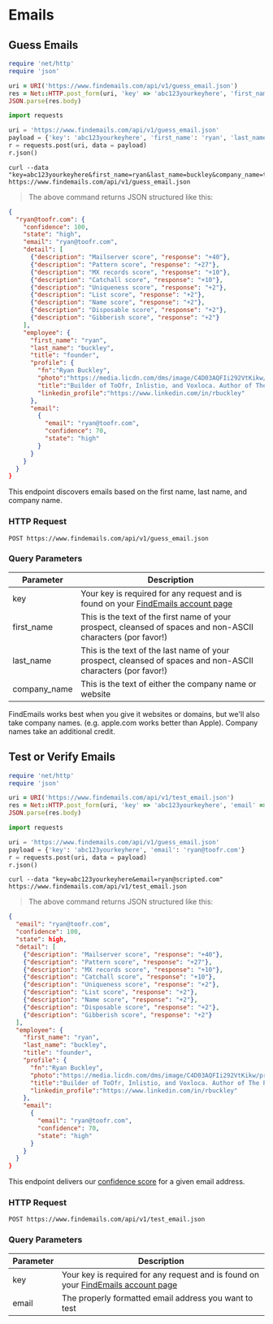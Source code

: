 # Emails

## Guess Emails

```ruby
require 'net/http'
require 'json'

uri = URI('https://www.findemails.com/api/v1/guess_email.json')
res = Net::HTTP.post_form(uri, 'key' => 'abc123yourkeyhere', 'first_name' => 'ryan', 'last_name' => 'buckley', 'company_name' => 'toofr.com')
JSON.parse(res.body)
```

```python
import requests

uri = 'https://www.findemails.com/api/v1/guess_email.json'
payload = {'key': 'abc123yourkeyhere', 'first_name': 'ryan', 'last_name': 'buckley', 'company_name': 'toofr.com'}
r = requests.post(uri, data = payload)
r.json()
```

```shell
curl --data "key=abc123yourkeyhere&first_name=ryan&last_name=buckley&company_name=toofr.com" https://www.findemails.com/api/v1/guess_email.json
```

> The above command returns JSON structured like this:

```json
{
  "ryan@toofr.com": {
    "confidence": 100,
    "state": "high",
    "email": "ryan@toofr.com",
    "detail": [
      {"description": "Mailserver score", "response": "+40"}, 
      {"description": "Pattern score", "response": "+27"}, 
      {"description": "MX records score", "response": "+10"}, 
      {"description": "Catchall score", "response": "+10"}, 
      {"description": "Uniqueness score", "response": "+2"}, 
      {"description": "List score", "response": "+2"}, 
      {"description": "Name score", "response": "+2"}, 
      {"description": "Disposable score", "response": "+2"}, 
      {"description": "Gibberish score", "response": "+2"}
    ],
    "employee": {
      "first_name": "ryan",
      "last_name": "buckley",
      "title": "founder",
      "profile": {
        "fn":"Ryan Buckley",
        "photo":"https://media.licdn.com/dms/image/C4D03AQFIi292VtKikw/profile-displayphoto-shrink_200_200/0?e=1536192000&v=beta&t=aXWOwRlu17VF_r96euIeWvX00I8OYfOrwhaK-Xbmksg",
        "title":"Builder of ToOfr, Inlistio, and Voxloca. Author of The Parallel Entrepreneur. Resident of Contra Costa County.",
        "linkedin_profile":"https://www.linkedin.com/in/rbuckley"
      },
      "email": 
        {
          "email": "ryan@toofr.com",
          "confidence": 70,
          "state": "high"
        }
      }
    } 
  }
}
```

This endpoint discovers emails based on the first name, last name, and company name.

### HTTP Request

`POST https://www.findemails.com/api/v1/guess_email.json`

### Query Parameters

Parameter | Description
--------- | -----------
key | Your key is required for any request and is found on your [FindEmails account page](https://www.findemails.com/account)
first_name | This is the text of the first name of your prospect, cleansed of spaces and non-ASCII characters (por favor!)
last_name | This is the text of the last name of your prospect, cleansed of spaces and non-ASCII characters (por favor!)
company_name | This is the text of either the company name or website

<aside class="success">
FindEmails works best when you give it websites or domains, but we'll also take company names. (e.g. apple.com works better than Apple). Company names take an additional credit.
</aside>

## Test or Verify Emails

```ruby
require 'net/http'
require 'json'

uri = URI('https://www.findemails.com/api/v1/test_email.json')
res = Net::HTTP.post_form(uri, 'key' => 'abc123yourkeyhere', 'email' => 'ryan@toofr.com')
JSON.parse(res.body)
```

```python
import requests

uri = 'https://www.findemails.com/api/v1/guess_email.json'
payload = {'key': 'abc123yourkeyhere', 'email': 'ryan@toofr.com'}
r = requests.post(uri, data = payload)
r.json()
```

```shell
curl --data "key=abc123yourkeyhere&email=ryan@scripted.com" https://www.findemails.com/api/v1/test_email.json
```

> The above command returns JSON structured like this:

```json
{ 
  "email": "ryan@toofr.com", 
  "confidence": 100,
  "state": high,
  "detail": [
    {"description": "Mailserver score", "response": "+40"}, 
    {"description": "Pattern score", "response": "+27"}, 
    {"description": "MX records score", "response": "+10"}, 
    {"description": "Catchall score", "response": "+10"}, 
    {"description": "Uniqueness score", "response": "+2"}, 
    {"description": "List score", "response": "+2"}, 
    {"description": "Name score", "response": "+2"}, 
    {"description": "Disposable score", "response": "+2"}, 
    {"description": "Gibberish score", "response": "+2"}
  ],
  "employee": {
    "first_name": "ryan",
    "last_name": "buckley",
    "title": "founder",
    "profile": {
      "fn":"Ryan Buckley",
      "photo":"https://media.licdn.com/dms/image/C4D03AQFIi292VtKikw/profile-displayphoto-shrink_200_200/0?e=1536192000&v=beta&t=aXWOwRlu17VF_r96euIeWvX00I8OYfOrwhaK-Xbmksg",
      "title":"Builder of ToOfr, Inlistio, and Voxloca. Author of The Parallel Entrepreneur. Resident of Contra Costa County.",
      "linkedin_profile":"https://www.linkedin.com/in/rbuckley"
    },
    "email": 
      {
        "email": "ryan@toofr.com",
        "confidence": 70,
        "state": "high"
      }
    }
  }
}
```

This endpoint delivers our [confidence score](http://blog.toofr.com/how-to-lower-your-bounce-rates-with-our-confidence-score/) for a given email address.

### HTTP Request

`POST https://www.findemails.com/api/v1/test_email.json`

### Query Parameters

Parameter | Description
--------- | -----------
key | Your key is required for any request and is found on your [FindEmails account page](https://www.findemails.com/account)
email | The properly formatted email address you want to test